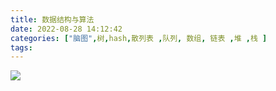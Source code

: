 ```yaml
---
title: 数据结构与算法
date: 2022-08-28 14:12:42
categories: ["脑图",树,hash,散列表 ,队列, 数组, 链表 ,堆 ,栈 ]
tags:
---
```



![](/images/数据结构.png)
